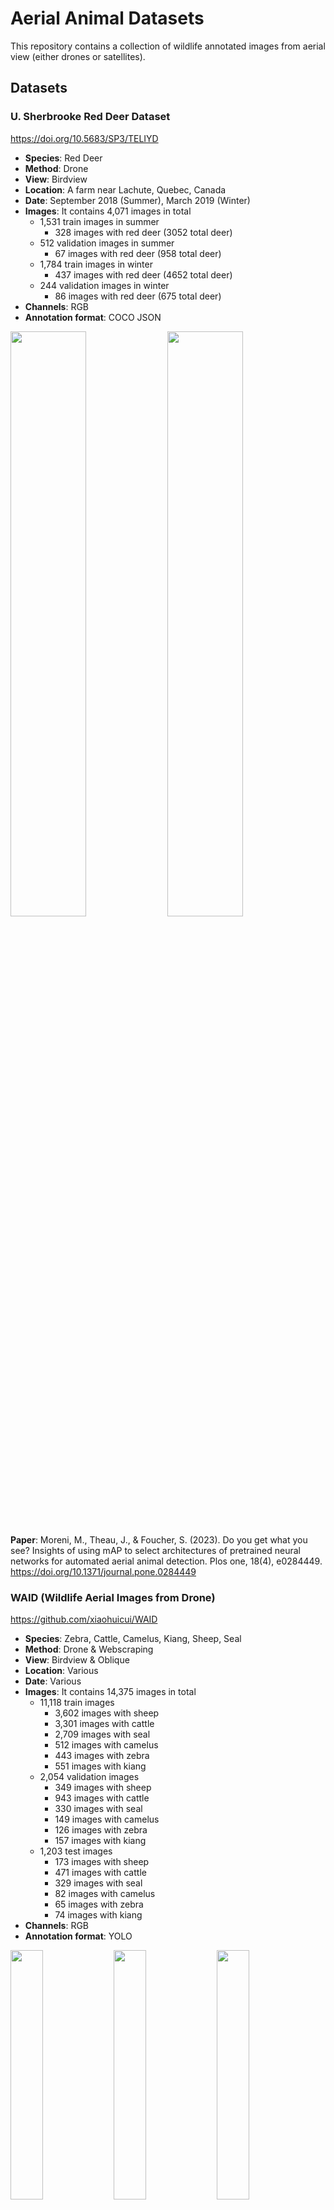 # Aerial Animal Datasets

This repository contains a collection of wildlife annotated images from aerial view (either drones or satellites). 

## Datasets

### U. Sherbrooke Red Deer Dataset

https://doi.org/10.5683/SP3/TELIYD

- **Species**: Red Deer
- **Method**: Drone
- **View**: Birdview
- **Location**: A farm near Lachute, Quebec, Canada
- **Date**: September 2018 (Summer), March 2019 (Winter)
- **Images**: It contains 4,071 images in total
    - 1,531 train images in summer
        - 328 images with red deer (3052 total deer)
    - 512 validation images in summer
        - 67 images with red deer (958 total deer)
    - 1,784 train images in winter
        - 437 images with red deer (4652 total deer)
    - 244 validation images in winter
        - 86 images with red deer (675 total deer)
- **Channels**: RGB
- **Annotation format**: COCO JSON

<p float="center">
  <img src="imgs/usherbrooke/S_wds_train_23.JPG" width="49%" />
  <img src="imgs/usherbrooke/W_wds_train_1111.JPG" width="49%" /> 
</p>


**Paper**: Moreni, M., Theau, J., & Foucher, S. (2023). Do you get what you see? Insights of using mAP to select architectures of pretrained neural networks for automated aerial animal detection. Plos one, 18(4), e0284449. https://doi.org/10.1371/journal.pone.0284449

### WAID (Wildlife Aerial Images from Drone)

https://github.com/xiaohuicui/WAID

- **Species**: Zebra, Cattle, Camelus, Kiang, Sheep, Seal
- **Method**: Drone & Webscraping
- **View**: Birdview & Oblique
- **Location**: Various
- **Date**: Various
- **Images**: It contains 14,375 images in total
    - 11,118 train images
        - 3,602 images with sheep
        - 3,301 images with cattle
        - 2,709 images with seal
        - 512 images with camelus
        - 443 images with zebra
        - 551 images with kiang
    - 2,054 validation images
        - 349 images with sheep
        - 943 images with cattle
        - 330 images with seal
        - 149 images with camelus
        - 126 images with zebra
        - 157 images with kiang
    - 1,203 test images
        - 173 images with sheep
        - 471 images with cattle
        - 329 images with seal
        - 82 images with camelus
        - 65 images with zebra
        - 74 images with kiang
- **Channels**: RGB
- **Annotation format**: YOLO

<p float="center">
  <img src="imgs/waid/00230018-a254-4dd4-92ed-3d7af03a4097_jpg.rf.99c3a40f59cf7519d3c3c4bc8cc593ae.jpg" width="32%" />
  <img src="imgs/waid/DJI_0039_MOV-231_jpg.rf.72953be5f93307148c82a11ec73d60bb.jpg" width="32%" />
  <img src="imgs/waid/a13frame00000756.jpg" width="32%" />
</p>

**Paper**: Mou, C., Liu, T., Zhu, C., & Cui, X. (2023). WAID: A Large-Scale Dataset for Wildlife Detection with Drones. Applied Sciences, 13(18), 10397. https://doi.org/10.3390/app131810397

### AWIR (Aerial Wildlife Image Repository)

https://scholarsjunction.msstate.edu/gri-publications/2/

The paper report more images than there are publicly available. The following specifiations are based on the available images, which are specified in this paper: https://www.nature.com/articles/s41598-023-37295-7.pdf

- **Species**: Cow, Horse, White-tailed deer
- **Method**: Drone
- **View**: Birdview
- **Location**: Mississippi, USA
- **Date**: 2021 & 2022
- **Images**: It contains 164 images in total
    - 117 train images
        - 51 images with cow (218 total cows)
        - 38 images with deer (61 total deer)
        - 28 images with horse (88 total horses)
    - 14 validation images
        - 4 images with cow (16 total cows)
        - 5 images with deer (5 total deer)
        - 5 images with horse (18 total horses)
    - 33 test images
        - 13 images with cow (31 total cows)
        - 10 images with deer (11 total deer)
        - 10 images with horse (30 total horses)
- **Channels**: RGB & Thermal
- **Annotation format**: YOLO

<p float="center">
  <img src="imgs/awir/CA_DJI_0484.jpg" width="24%" />
  <img src="imgs/awir/CA_DJI_0483_R.JPG" width="24%" />
  <img src="imgs/awir/020221_deer_pens_xt2_DJI_0048.JPG" width="24%" />
  <img src="imgs/awir/020221_deer_pens_xt2_DJI_0047_R.JPG" width="24%" />
</p>

**Paper**: Sathishkumar Samiappan, B. Santhana Krishnan, Damion Dehart, Landon R Jones, Jared A Elmore, Kristine O Evans, Raymond B Iglay, Aerial Wildlife Image Repository for animal monitoring with drones in the age of artificial intelligence, Database, Volume 2024, 2024, baae070, https://doi.org/10.1093/database/baae070

### BIRDSAI (Benchmarking IR Dataset for Surveillance with Aerial Intelligence)

https://sites.google.com/view/elizabethbondi/dataset

- **Species**: Human, elephant, lion, giraffe, dog, crocodile, hippo, zebra, rhino, unknown
- **Method**: Drone
- **View**: Oblique
- **Location**: South Africa, Malawi and Zimbabwe
- **Date**: 2020
- **Images**: It contains 48 real-world videos (1300 frames on average) and 124 synthetic videos (800 frames on average)
- **Channels**: Thermal
- **Annotation format**: MOT

<p float="center">
    <img src="imgs/birdsai/0000000359_0000000000_0000000064.jpg" width="49%" />
    <img src="imgs/birdsai/0000000367_0000000000_0000002350.jpg" width="49%" />
</p>

**Paper**: Bondi, E., Jain, R., Aggrawal, P., Anand, S., Hannaford, R., Kapoor, A., ... & Tambe, M. (2020). BIRDSAI: A dataset for detection and tracking in aerial thermal infrared videos. In Proceedings of the IEEE/CVF Winter conference on applications of computer vision (pp. 1747-1756). http://openaccess.thecvf.com/content_WACV_2020/papers/Bondi_BIRDSAI_A_Dataset_for_Detection_and_Tracking_in_Aerial_Thermal_WACV_2020_paper.pdf


### WildlifeMapper Dataset

https://github.com/UCSB-VRL/WildlifeMapper

- **Species**: cattle, white-bearded wildebeest, topi, shoats, kongoni, waterbuck, impala, Grant’s gazelle, Thomson’s gazelle, Cape buffalo, zebra, ostrich, Masai giraffe, warthog, eland, donkey, hyena, hippopotomus, lion, and elephant
- **Method**: Drone
- **View**: Birdview
- **Location**: Democratic Republic of Congo (DRC), Botswana, Namibia, and South Africa
- **Date**: 2024
- **Images**: It contains 11,151 images in total
- **Channels**: RGB
- **Annotation format**: XML, KML or GeoJSON

<p float="center">
    <img src="imgs/wildlifemapper/image668.jpg" width="49%" />
    <img src="imgs/wildlifemapper/image1793.jpg" width="49%" />
</p>

**Paper**: Kumar, S., Zhang, B., Gudavalli, C., Levenson, C., Hughey, L., Stabach, J. A., ... & Manjunath, B. S. (2024). WildlifeMapper: Aerial Image Analysis for Multi-Species Detection and Identification. In Proceedings of the IEEE/CVF Conference on Computer Vision and Pattern Recognition (pp. 12594-12604). http://openaccess.thecvf.com/content/CVPR2024/papers/Kumar_WildlifeMapper_Aerial_Image_Analysis_for_Multi-Species_Detection_and_Identification_CVPR_2024_paper.pdf

### AnimalDrone

https://github.com/VisDrone/AnimalDrone

This dataset is only available through BaiDuYun, which makes it difficult to access. The following information is based on the paper: https://isrc.iscas.ac.cn/zhanglibo/pdfs/2021/IEEE_Transactions_on_Image_Processing_2021_02.pdf

- **Species**: Sheep, cow, horse, yak, wolf, antelope, dog, boar, zebra, giraffe
- **Method**: Drone
- **View**: Birdview and Oblique
- **Location**: China
- **Date**: 2021
- **Images**: It contains 53,644 images in total with 4,049,168 annotations
- **Channels**: RGB
- **Annotation format**: Dots (unknown format)

<p float="center">
    <img src="imgs/animaldrone/dataset.jpg" width="99%" />
</p>

**Paper**: Zhu, P., Peng, T., Du, D., Yu, H., Zhang, L., & Hu, Q. (2021). Graph regularized flow attention network for video animal counting from drones. IEEE Transactions on Image Processing, 30, 5339-5351. https://isrc.iscas.ac.cn/zhanglibo/pdfs/2021/IEEE_Transactions_on_Image_Processing_2021_02.pdf
